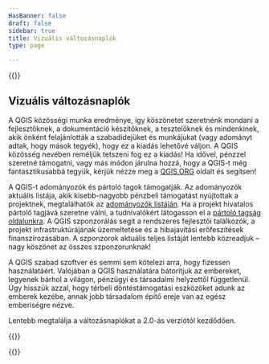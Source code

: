 ```yaml
---
HasBanner: false
draft: false
sidebar: true
title: Vizuális változásnaplók
type: page

---
```

{{<content-start >}}
## Vizuális változásnaplók
A QGIS közösségi munka eredménye, így köszönetet szeretnénk mondani a fejlesztőknek, a dokumentáció készítőknek, a tesztelőknek és mindenkinek, akik önként felajánlották a szabadidejüket és munkájukat (vagy adományt adtak, hogy mások tegyék), hogy ez a kiadás lehetővé váljon. A QGIS közösség nevében reméljük tetszeni fog ez a kiadás! Ha idővel, pénzzel szeretné támogatni, vagy más módon járulna hozzá, hogy a QGIS-t még fantasztikusabbá tegyük, kérjük nézze meg a [QGIS.ORG](https://qgis.org) oldalt és segítsen!

A QGIS-t adományozók és pártoló tagok támogatják. Az adományozók aktuális listája, akik kisebb-nagyobb pénzbeli támogatást nyújtottak a projektnek, megtalálhatók az [adományozók listáján](/funding/donate/donors/). Ha a projekt hivatalos pártoló tagjává szeretne válni, a tudnivalókért látogasson el a [pártoló tagság oldalunkra](/funding/membership/). A QGIS szponzorálás segít a rendszeres fejlesztői találkozók, a projekt infrastruktúrájának üzemeltetése és a hibajavítási erőfeszítések finanszírozásában. A szponzorok aktuális teljes listáját lentebb közreadjuk – nagy köszönet az összes szponzorunknak!

A QGIS szabad szoftver és semmi sem kötelezi arra, hogy fizessen használatáért. Valójában a QGIS használatára bátorítjuk az embereket, legyenek bárhol a világon, pénzügyi és társadalmi helyzettől függetlenül. Úgy hisszük azzal, hogy térbeli döntéstámogatási eszközöket adunk az emberek kezébe, annak jobb társadalom építő ereje van az egész emberiségre nézve.

Lentebb megtalálja a változásnaplókat a 2.0-ás verziótól kezdődően.

{{<visualchangelogs >}}

{{<content-end >}}
